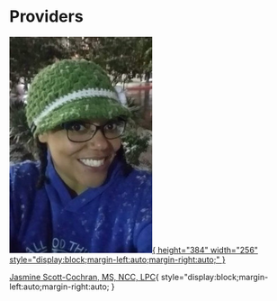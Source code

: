 # Providers

[![Jasmine Scott-Cochran](assets/jasmine.jpeg){ height="384" width="256" style="display:block;margin-left:auto;margin-right:auto;" }](jasmine.md)

[Jasmine Scott-Cochran, MS, NCC, LPC](jasmine.md){ style="display:block;margin-left:auto;margin-right:auto; }
